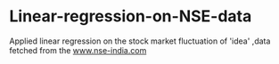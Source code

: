 # Linear-regression-on-NSE-data
Applied linear regression on the stock market fluctuation of 'idea' ,data fetched from the www.nse-india.com
